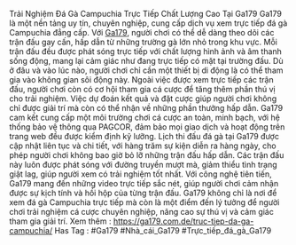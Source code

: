 Trải Nghiệm Đá Gà Campuchia Trực Tiếp Chất Lượng Cao Tại Ga179
Ga179 là một nền tảng uy tín, chuyên nghiệp, cung cấp dịch vụ xem trực tiếp đá gà Campuchia đẳng cấp. Với [Ga179](https://ga179.com.de/), người chơi có thể dễ dàng theo dõi các trận đấu gay cấn, hấp dẫn từ những trường gà lớn nhỏ trong khu vực. Mỗi trận đấu đều được phát sóng trực tiếp với chất lượng hình ảnh và âm thanh sống động, mang lại cảm giác như đang trực tiếp có mặt tại trường đấu. Dù ở đâu và vào lúc nào, người chơi chỉ cần một thiết bị di động là có thể tham gia vào không gian sôi động này.
Ngoài việc được xem trực tiếp các trận đấu, người chơi còn có cơ hội tham gia cá cược để tăng thêm phần thú vị cho trải nghiệm. Việc dự đoán kết quả và đặt cược giúp người chơi không chỉ được giải trí mà còn có thể nhận về những phần thưởng hấp dẫn. Ga179 cam kết cung cấp một môi trường chơi cá cược an toàn, minh bạch, với hệ thống bảo vệ thông qua PAGCOR, đảm bảo mọi giao dịch và hoạt động trên trang web đều được kiểm định kỹ lưỡng.
Lịch thi đấu đá gà tại Ga179 được cập nhật liên tục và chi tiết, với hàng trăm sự kiện diễn ra hàng ngày, cho phép người chơi không bao giờ bỏ lỡ những trận đấu hấp dẫn. Các trận đấu này luôn được phát sóng với đường truyền mượt mà, giảm thiểu tình trạng giật lag, giúp người xem có trải nghiệm tốt nhất. Với công nghệ tiên tiến, Ga179 mang đến những video trực tiếp sắc nét, giúp người chơi cảm nhận được sự kịch tính và hồi hộp của từng trận đấu.
Ga179 không chỉ là nơi để xem đá gà Campuchia trực tiếp mà còn là một điểm đến lý tưởng để người chơi trải nghiệm cá cược chuyên nghiệp, nâng cao sự thú vị và cảm giác tham gia giải trí.
Xem thêm : https://ga179.com.de/truc-tiep-da-ga-campuchia/
Has Tag : #Ga179 #Nhà_cái_Ga179 #Trực_tiếp_đá_gà_Ga179
